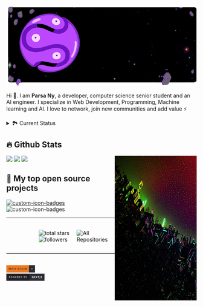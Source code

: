 
<!-- CV: [![Website](https://flat.badgen.net/badge/color/Link/orange?label=)](https://parsany.github.io/c/skills) -->

<!--
<div align="center">

  <a href="">![example1](https://img.shields.io/badge/example-one-red)</a>
  <a href="">![example2](https://img.shields.io/badge/example-two-green)</a>
  <a href="">![example3](https://img.shields.io/badge/example-three-blue)</a>

</div> -->


<!-- **f** -->

<a href="www.parsany.github.io/c"><img src="./src/bg2.png" height="auto"/></a>

  
Hi 👋. I am **Parsa Ny**, a developer, computer science senior student and an AI engineer. I specialize in Web Development, Programming, Machine learning and AI. I love to network, join new communities and add value ⚡️

<div>
<details>
  <summary>🏞️ Current Status</summary>

- 🔭 I work on various projects, from **Personal** projects to **contract based**

- 🌱 sometimes post blog posts over my **Telegram channel and website**

- 🤝 I’m looking for help with **finding projects to contribute to!**

</details>
  
</p>
  



<!--
<details>
  <summary>📕 Blog Posts</summary>
  <br />
</details>
</div>
-->

## 🔥 Github Stats

<img align="right" width="43%" src="./src/city.png"/>

<a href="https://github.com/Parsany"><img width="50%" src="https://github-readme-stats.vercel.app/api?username=parsany&show_icons=true&theme=cobalt&bg_color=00000000"></a>
<a href="https://github.com/Parsany"><img width="50%" src="https://nirzak-streak-stats.vercel.app?user=parsany&theme=cobalt"></a>
<a href="https://github.com/Parsany"><img width="50%" src="https://github-readme-stats.vercel.app/api/top-langs/?username=parsany&theme=cobalt&bg_color=00000000&hide_border=false&include_all_commits=false&count_private=true&layout=donut"></a>

## 📘 My top open source projects


<a href="https://github.com/parsany/">
  <img width="40%" src="https://denvercoder1-github-readme-stats.vercel.app/api/pin?username=parsany&repo=CatRecognition&theme=cobalt&bg_color=2B2A33&title_color=F85D7F&icon_color=F8D866&hide_border=true&show_icons=false" alt="custom-icon-badges">
</a>


<img href="https://github.com/parsany/" width="40%" src="https://denvercoder1-github-readme-stats.vercel.app/api/pin?username=parsany&repo=PID_NN&theme=cobalt&bg_color=2B2A33&title_color=F85D7F&icon_color=F8D866&hide_border=true&show_icons=false" alt="custom-icon-badges">





-------------------------
<p>    </p>
</br>


<a href="https://github.com/parsany?tab=repositories&sort=stargazers">
  <img align="right" width="20%" alt="All Repositories" title="All Repositories" src="https://custom-icon-badges.herokuapp.com/badge/-All%20Repos-2962FF?style=for-the-badge&logoColor=white&logo=repo"/>
</a>


<a href="https://github.com/parsany?tab=repositories&sort=stargazers">
  <img  align="right" width="20%" alt="total stars" title="Total stars on GitHub" src="https://custom-icon-badges.herokuapp.com/badge/dynamic/json?logo=star&host=formatted-dynamic-badges.herokuapp.com&formatter=metric&style=for-the-badge&color=55960c&labelColor=%23488207&label=stars&query=%24.stars&url=https%3A%2F%2Fapi.github-star-counter.workers.dev%2Fuser%2Fparsany"/>
</a>

<a href="https://github.com/parsany?tab=followers">
  <img align="right" alt="followers" title="Follow me on Github"  width="20%" src="https://custom-icon-badges.herokuapp.com/github/followers/parsany?color=236ad3&labelColor=1155ba&style=for-the-badge&logo=person-add&label=Follow&logoColor=white"/>
</a>


<p>    </p>
</br>
</br>

-------------------------
</br>


<img width="15%" src="./src/tech.svg" alt="tech Icon"/>
</br>
<img  width="20%" src="./src/next.svg" alt="Next Icon" />
